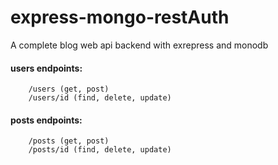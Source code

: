 # express-mongo-restAuth
A complete blog web api backend with exrepress and monodb

####    users endpoints:
        /users (get, post)
        /users/id (find, delete, update)

####    posts endpoints:
        /posts (get, post)
        /posts/id (find, delete, update)
